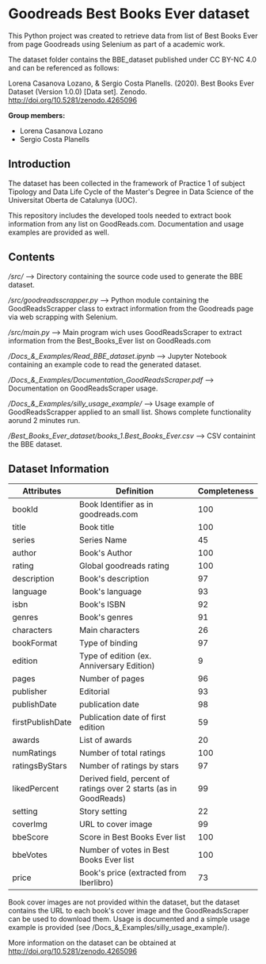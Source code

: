 # Goodreads Best Books Ever dataset

This Python project was created to retrieve data from list of Best Books Ever from page Goodreads using Selenium as part of a academic work. 

The dataset folder contains the BBE_dataset published under CC BY-NC 4.0 and can be referenced as follows:

Lorena Casanova Lozano, & Sergio Costa Planells. (2020). Best Books Ever Dataset (Version 1.0.0) [Data set]. Zenodo. http://doi.org/10.5281/zenodo.4265096

**Group members:**
* Lorena Casanova Lozano
* Sergio Costa Planells

## Introduction

The dataset has been collected in the framework of Practice 1 of subject Tipology and Data Life Cycle of the Master's Degree in Data Science of the Universitat Oberta de Catalunya (UOC). 

This repository includes the developed tools needed to extract book information from any list on GoodReads.com. Documentation and usage examples are provided as well. 

## Contents
*/src/* --> Directory containing the source code used to generate the BBE dataset.

*/src/goodreadsscrapper.py* --> Python module containing the GoodReadsScrapper class to extract information from the Goodreads page via web scrapping with Selenium. 

*/src/main.py* --> Main program wich uses GoodReadsScraper to extract information from the Best_Books_Ever list on GoodReads.com

*/Docs_&_Examples/Read_BBE_dataset.ipynb* --> Jupyter Notebook containing an example code to read the generated dataset.

*/Docs_&_Examples/Documentation_GoodReadsScraper.pdf* --> Documentation on GoodReadsScraper usage.

*/Docs_&_Examples/silly_usage_example/* --> Usage example of GoodReadsScrapper applied to an small list. Shows complete functionality aorund 2 minutes run.

*/Best_Books_Ever_dataset/books_1.Best_Books_Ever.csv* --> CSV containint the BBE dataset.

## Dataset Information

| Attributes  | Definition | Completeness |
| ------------- | ------------- | ------------- | 
| bookId  | Book Identifier as in goodreads.com  | 100 |
| title  | Book title | 100 |
| series | Series Name | 45 |
| author | Book's Author | 100 |
| rating | Global goodreads rating | 100 |
| description | Book's description | 97 |
| language | Book's language | 93 |
| isbn | Book's ISBN | 92 |
| genres | Book's genres | 91 |
| characters | Main characters | 26 |
| bookFormat | Type of binding | 97 |
| edition | Type of edition (ex. Anniversary Edition) | 9 |
| pages | Number of pages | 96 |
| publisher | Editorial | 93 |
| publishDate | publication date | 98 |
| firstPublishDate | Publication date of first edition | 59 |
| awards | List of awards | 20 |
| numRatings | Number of total ratings | 100 |
| ratingsByStars | Number of ratings by stars | 97 |
| likedPercent | Derived field, percent of ratings over 2 starts (as in GoodReads) | 99 |
| setting | Story setting | 22 |
| coverImg | URL to cover image | 99 |
| bbeScore | Score in Best Books Ever list | 100 |
| bbeVotes | Number of votes in Best Books Ever list | 100 |
| price | Book's price (extracted from Iberlibro) | 73 |

Book cover images are not provided within the dataset, but the dataset contains the URL to each book's cover image and the GoodReadsScraper can be used to download them. Usage is documented and a simple usage example is provided (see /Docs_&_Examples/silly_usage_example/).

More information on the dataset can be obtained at http://doi.org/10.5281/zenodo.4265096
